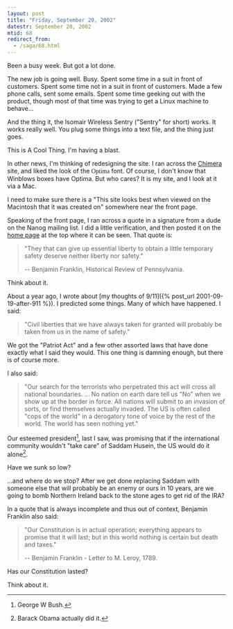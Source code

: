 ```yaml
---
layout: post
title: "Friday, September 20, 2002"
datestr: September 20, 2002
mtid: 68
redirect_from:
  - /saga/68.html
---
```


Been a busy week. But got a lot done.

The new job is going well. Busy. Spent some time in a suit in front of customers.
Spent some time not in a suit in front of customers. Made a few phone calls,
sent some emails. Spent some time geeking out with the product, though most
of that time was trying to get a Linux machine to behave...

And the thing it, the Isomair Wireless Sentry ("Sentry" for short)
works. It works really well. You plug some things into a text file, and the
thing just goes.

This is A Cool Thing. I'm having a blast.

In other news, I'm thinking of redesigning the site. I ran across the
[Chimera](http://www.mozilla.org/projects/chimera/)
site, and liked the look of the <font face="Optima">Optima</font>
font. Of course, I don't know that Winblows boxes have Optima. But who cares?
It is my site, and I look at it via a Mac.

I need to make sure there is a "This site looks best when viewed on the
Macintosh that it was created on" somewhere near the front page.

Speaking of the front page, I ran across a quote in a signature from a dude
on the Nanog mailing list. I did a little verification, and then posted it on
the <a href="http://www.munged.org/">home page</a> at the top where it can be
seen. That quote is:

> "They that can give up essential liberty to obtain a little
> temporary safety deserve neither liberty nor safety."
> 
> -- Benjamin Franklin, Historical Review of Pennsylvania.

Think about it.

About a year ago, I wrote about [my thoughts of 9/11]({% post_url 2001-09-19-after-911 %}).
I predicted some things. Many of which have happened. I said:

> "Civil liberties that we have always taken for granted
> will probably be taken from us in the name of safety."

We got the "Patriot Act" and a few other assorted laws that have
done exactly what I said they would. This one thing is damning enough, but there
is of course more.

I also said:

> "Our search for the terrorists who perpetrated this
> act will cross all national boundaries. ... No nation on earth dare tell us
> "No" when we show up at the border in force. All nations will submit
> to an invasion of sorts, or find themselves actually invaded. The US is often
> called "cops of the world" in a derogatory tone of voice by the
> rest of the world. The world has seen nothing yet."</font>

Our esteemed president[^1], last I saw, was promising that if the international
community wouldn't "take care" of Saddam Husein, the US would do it alone[^2].

Have we sunk so low?

...and where do we stop? After we get done replacing Saddam with someone else
that will probably be an enemy or ours in 10 years, are we going to bomb Northern
Ireland back to the stone ages to get rid of the IRA?

In a quote that is always incomplete and thus out of context, Benjamin Franklin
also said:

> "Our Constitution is in actual operation; everything appears
> to promise that it will last; but in this world nothing is certain but death
> and taxes."
> 
> -- Benjamin Franklin - Letter to M. Leroy, 1789.

Has our Constitution lasted?

Think about it.

[^1]: George W Bush.

[^2]: Barack Obama actually did it.
